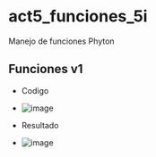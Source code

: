 # act5_funciones_5i
Manejo de funciones Phyton
## Funciones v1
- Codigo
- ![image](https://github.com/user-attachments/assets/b54a44f1-fcbb-49a0-823a-7c70ab4d721c)

- Resultado
- ![image](https://github.com/user-attachments/assets/a595f109-724c-4231-afc7-f16df9efc1ea)

